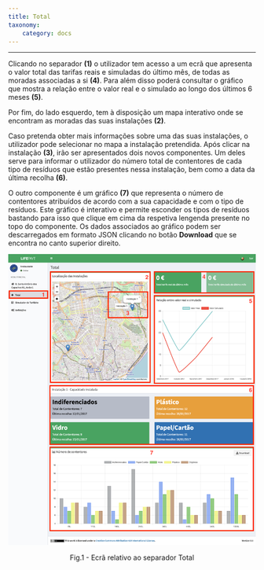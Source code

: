 ```yaml
---
title: Total
taxonomy:
    category: docs
---
```


---

Clicando no separador **(1)** o utilizador tem acesso a um ecrã que apresenta o valor total das tarifas reais e simuladas do último mês, de todas as moradas associadas a si **(4)**. Para além disso poderá consultar o gráfico que mostra a relação entre o valor real e o simulado ao longo dos últimos 6 meses **(5)**.  

Por fim, do lado esquerdo, tem à disposição um mapa interativo onde se encontram as moradas das suas instalações **(2)**.

Caso pretenda obter mais informações sobre uma das suas instalações, o utilizador pode selecionar no mapa a instalação pretendida. Após clicar na instalação **(3)**, irão ser apresentados dois novos componentes. Um deles serve para informar o utilizador do número total de contentores de cada tipo de resíduos que estão presentes nessa instalação, bem como a data da última recolha **(6)**.  

O outro componente é um gráfico **(7)** que representa o número de contentores atribuídos de acordo com a sua capacidade e com o tipo de resíduos. Este gráfico é interativo e permite esconder os tipos de resíduos bastando para isso que clique em cima da respetiva lengenda presente no topo do componente. Os dados associados ao gráfico podem ser descarregados em formato JSON clicando no botão **Download** que se encontra no canto superior direito.

![Total](user_business_total_pt.jpg)
<center>Fig.1 - Ecrã relativo ao separador Total</center>